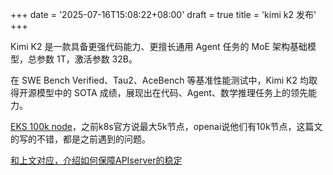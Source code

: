 +++
date = '2025-07-16T15:08:22+08:00'
draft = true
title = 'kimi k2 发布'
+++

Kimi K2 是一款具备更强代码能力、更擅长通用 Agent 任务的 MoE 架构基础模型，总参数 1T，激活参数 32B。

在 SWE Bench Verified、Tau2、AceBench 等基准性能测试中，Kimi K2 均取得开源模型中的 SOTA 成绩，展现出在代码、Agent、数学推理任务上的领先能力。

[EKS 100k node](https://aws.amazon.com/cn/blogs/containers/under-the-hood-amazon-eks-ultra-scale-clusters/)，之前k8s官方说最大5k节点，openai说他们有10k节点，这篇文的写的不错，都是之前遇到的问题。

[和上文对应，介绍如何保障APIserver的稳定](https://ahmet.im/blog/kubernetes-list-performance/)